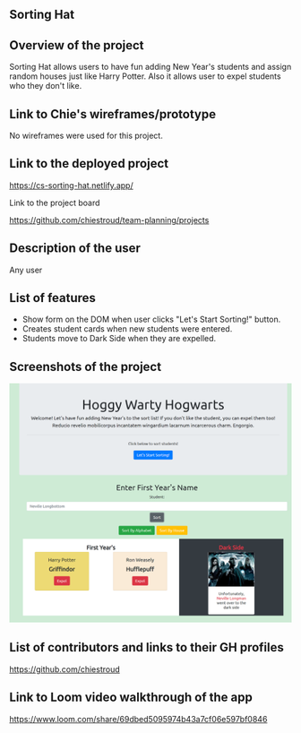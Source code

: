 ## Sorting Hat

## Overview of the project
Sorting Hat allows users to have fun adding New Year's students and assign random houses just like Harry Potter. Also it allows user to expel students who they don't like.

## Link to Chie's wireframes/prototype
No wireframes were used for this project.

## Link to the deployed project

<https://cs-sorting-hat.netlify.app/>

Link to the project board

<https://github.com/chiestroud/team-planning/projects>

## Description of the user
Any user

## List of features
* Show form on the DOM when user clicks "Let's Start Sorting!" button.
* Creates student cards when new students were entered.
* Students move to Dark Side when they are expelled.

## Screenshots of the project
![Screenshot](SortingHat.png)

## List of contributors and links to their GH profiles
<https://github.com/chiestroud>

## Link to Loom video walkthrough of the app
<https://www.loom.com/share/69dbed5095974b43a7cf06e597bf0846>
